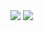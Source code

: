 <img src="https://capsule-render.vercel.app/api?type=waving&color=0:FFFFFF,100:ADD8E6&height=150&section=header&text=Hi!👋%20I'm%20Skyla&fontSize=40&fontColor=FFFFFF&fontAlignY=40&font=Recoleta" />





<img src="https://capsule-render.vercel.app/api?type=waving&color=0:FFFFFF,100:ADD8E6&height=100&section=footer"/>

